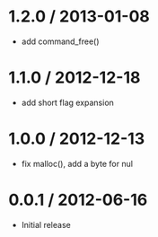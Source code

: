 
1.2.0 / 2013-01-08 
==================

  * add command_free()

1.1.0 / 2012-12-18 
==================

  * add short flag expansion

1.0.0 / 2012-12-13 
==================

  * fix malloc(), add a byte for nul
 
0.0.1 / 2012-06-16 
==================

  * Initial release
